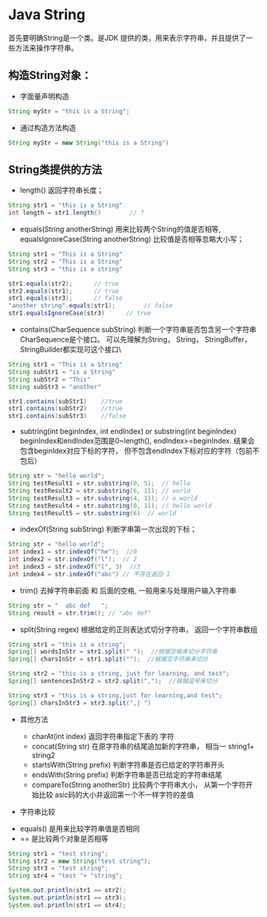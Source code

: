 # Java String

首先要明确String是一个类。是JDK 提供的类，用来表示字符串，并且提供了一些方法来操作字符串。

## 构造String对象：
* 字面量声明构造
``` java
String myStr = "this is a String";
```

* 通过构造方法构造
```java
String myStr = new String("this is a String")
```

## String类提供的方法
* length() 返回字符串长度；

``` java
String str1 = "this is a String"
int length = str1.length()        // ?
```

* equals(String anotherString) 用来比较两个String的值是否相等, equalsIgnoreCase(String anotherString) 比较值是否相等忽略大小写；

``` java
String str1 = "This is a String"
String str2 = "This is a String"
String str3 = "this is a string"

str1.equals(str2);      // true
str2.equals(str1);      // true
str1.equals(str3);      // false
"another string".equals(str1);        // false
str1.equalsIgnoreCase(str3)      // true
```

* contains(CharSequence subString) 判断一个字符串是否包含另一个字符串 CharSequence是个接口。 可以先理解为String， String， StringBuffer，StringBuilder都实现可这个接口\

``` java
String str1 = "This is a String"
String subStr1 = "is a String"
String subStr2 = "This"
String subStr3 = "another"

str1.contains(subStr1)    //true
str1.contains(subStr2)    //true
str1.contains(subStr3)    //false
```

* subtring(int beginIndex, int endIndex) or substring(int beginIndex) beginIndex和endIndex范围是0~length(), endIndex>=beginIndex. 结果会包含beginIdex对应下标的字符， 但不包含endIndex下标对应的字符（包前不包后）

``` java
String str = "hello world";
String testResult1 = str.substring(0, 5);  // hello
String testResult2 = str.substring(6, 11); // world
String testResult3 = str.substring(4, 11); // o world
String testResult4 = str.substring(0, 11); // hello world
String testResult5 = str.substring(6)  // world
```

* indexOf(String subString)  判断字串第一次出现的下标；

``` java
String str = "hello world";
int index1 = str.indexOf("he");  //0
int index2 = str.indexOf("l");  // 2
int index3 = str.indexOf("l", 3)  //3
int index4 = str.indexOf("abc") // 不存在返回-1
```

* trim() 去掉字符串前面 和 后面的空格, 一般用来与处理用户输入字符串

``` java
String str = "  abc def   ";
String result = str.trim(); // "abc def"
```

* split(String regex) 根据给定的正则表达式切分字符串， 返回一个字符串数组

``` java
String str1 = "this is a string";
Spring[] wordsInStr = str1.split(" ");  //根据空格来切分字符串
Spring[] charsInStr = str1.split("");  //根据空字符串来切分

String str2 = "this is a string, just for learning, and test";
Spring[] sentencesInStr2 = str2.split(",");  //根据逗号来切分

String str3 = "this is a string,just for learning,and test";
Spring[] charsInStr3 = str3.split(",| ")
```

* 其他方法
  - charAt(int index) 返回字符串指定下表的 字符
  - concat(String str) 在原字符串的结尾追加新的字符串， 相当一 string1+ string2
  - startsWith(String prefix) 判断字符串是否已给定的字符串开头
  - endsWith(String prefix) 判断字符串是否已给定的字符串结尾
  - compareTo(String anotherStr) 比较两个字符串大小， 从第一个字符开始比较 asic码的大小并返回第一个不一样字符的差值
  
 
 * 字符串比较
 - equals() 是用来比较字符串值是否相同
 - == 是比较两个对象是否相等
 
 ``` java
String str1 = "test string";		
String str2 = new String("test string");
String str3 = "test string";	
String str4 = "test "+ "string";

System.out.println(str1 == str2);
System.out.println(str1 == str3);
System.out.println(str1 == str4);
```
